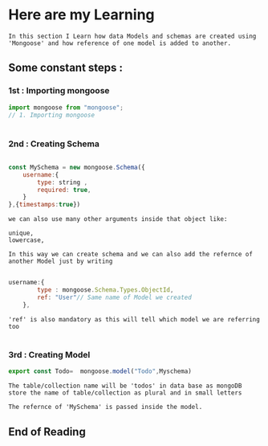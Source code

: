 # Here are my Learning 
```
In this section I Learn how data Models and schemas are created using 'Mongoose' and how reference of one model is added to another. 
```
## Some constant steps :

### 1st : Importing mongoose
```javascript 
import mongoose from "mongoose";
// 1. Importing mongoose
```
#
### 2nd : Creating Schema
```javascript

const MySchema = new mongoose.Schema({
    username:{
        type: string ,
        required: true,
    }
},{timestamps:true})
```
```
we can also use many other arguments inside that object like:

unique,
lowercase,
```
```
In this way we can create schema and we can also add the refernce of another Model just by writing  
```

```javascript

username:{
        type : mongoose.Schema.Types.ObjectId,
        ref: "User"// Same name of Model we created 
    },
```
```
'ref' is also mandatory as this will tell which model we are referring too
```
#
### 3rd : Creating Model 
```javascript
export const Todo=  mongoose.model("Todo",Myschema)
```
```
The table/collection name will be 'todos' in data base as mongoDB store the name of table/collection as plural and in small letters
```
```
The refernce of 'MySchema' is passed inside the model.
```
## End of Reading